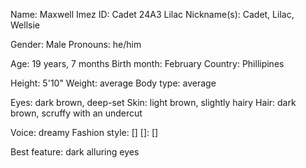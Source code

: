 Name: Maxwell Imez
ID: Cadet 24A3 Lilac
Nickname(s): Cadet, Lilac, Wellsie

Gender: Male
Pronouns: he/him

Age: 19 years, 7 months
Birth month: February
Country: Phillipines

Height: 5'10"
Weight: average
Body type: average

Eyes: dark brown, deep-set
Skin: light brown, slightly hairy
Hair: dark brown, scruffy with an undercut

Voice: dreamy
Fashion style: []
[]: []

Best feature: dark alluring eyes